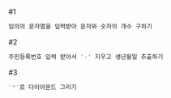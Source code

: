 #1
```py
임의의 문자열을 입력받아 문자와 숫자의 개수 구하기
```
#2
```py
주민등록번호 입력 받아서 '-' 지우고 생년월일 추출하기
```
#3
```py
'*'로 다이아몬드 그리기
```
